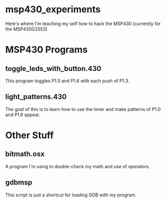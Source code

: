 msp430_experiments
==================

Here's where I'm teaching my self how to hack the MSP430 (currently for the MSP430G2553)

MSP430 Programs
===============
## toggle_leds_with_button.430 ##
This program toggles P1.0 and P1.6 with each push of P1.3.

## light_patterns.430 ##
The goal of this is to learn how to use the timer and make patterns of P1.0 and P1.6 appear.

Other Stuff
===========
## bitmath.osx ##
A program I'm using to double-check my math and use of operators.

## gdbmsp ##
This script is just a shortcut for loading GDB with my program.